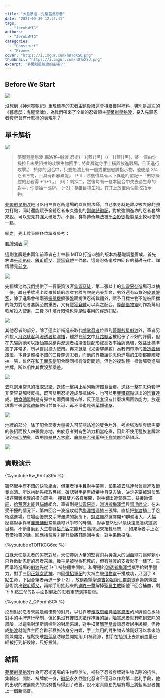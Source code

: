 ```yaml
---

title: "大膽滲透：先驅藍黑忍者"
date: "2024-09-30 12:25:41"
tags:
  - "JerobaMTG"
authors:
  - "JerobaMTG"
categories:
  - "Construct"
  - "Pioneer"
cover: "https://i.imgur.com/hDToXSU.png"
thumbnail: "https://i.imgur.com/hDToXSU.png"
excerpt: "夢魘剋星魁渡的主場？"
---
```


## Before We Start

![](https://i.imgur.com/hDToXSU.png)

沒想到《神河霓朝紀》重現標準的忍者主題後續還會持續獲得補料，特別是這次的《暮悲邸：鬼屋驚魂》，為我們帶來了全新的忍者領主[夢魘剋星魁渡](https://scryfall.com/card/dsk/220/kaito-bane-of-nightmares)，投入先驅忍者套牌會有什麼樣的表現呢？

## 單卡解析

![](https://i.imgur.com/xoCnaaJ.png)
>夢魘剋星魁渡
>鵬洛客~魁渡
>忍術{一}{藍}{黑}（{一}{藍}{黑}，將一個由你操控且未受阻擋的攻擊生物回手：將此牌從你手上橫置放進戰場，且正進行攻擊。）
>於你的回合中，只要魁渡上有一個或數個忠誠指示物，他便是 3/4 忍者生物，且具有辟邪異能。
> [+1]：你獲得具有以下異能的徽記～「由你操控的忍者得 +1/+1 。」
> [0]：刺探二。然後每有一位本回合中失去過生命的對手，你便抽一張牌。
> [−2]：橫置目標生物。在其上放置兩個暈眩指示物。

[夢魘剋星魁渡](https://scryfall.com/card/dsk/220/kaito-bane-of-nightmares)是可以用三費忍術進場的四費旅法師，自己本身就是難以被去除的強力打點，同時還能賦予全體忍者永久強化的[讚美詩](https://scryfall.com/card/m21/21/glorious-anthem)[徽記](https://scryfall.com/card/tdsk/17/kaito-bane-of-nightmares-emblem)，對於強調進攻的忍者套牌來說，可以想見其強大破壞力。不過，身為傳奇無法被[千面影徒](https://scryfall.com/card/neo/86/thousand-faced-shadow)複製是比較可惜的一點。

總之，先上牌表給各位讀者參考：

[套牌列表](https://www.mtggoldfish.com/deck/6649520#paper)
![](https://i.imgur.com/8UmLDQl.png)

這副套牌是由兩年前筆者在士林貓 MITQ 打進四強的版本為基礎調整而成。首先放滿[千面影徒](https://scryfall.com/card/neo/86/thousand-faced-shadow)、[銀毛師父](https://scryfall.com/card/neo/236/silver-fur-master)、[豐獲竊賊](https://scryfall.com/card/neo/73/prosperous-thief)三件套，這是忍術達成四回殺的基礎元件。詳情請見[前文](https://guildmagesforum.tw/Standard-Dimir-Ninja/)。

![](https://i.imgur.com/sjEU4vw.png)

先驅牌池為我們提供了一費優質浪客[仙靈惡徒](https://scryfall.com/card/m20/58/faerie-miscreant)，第二張以上的[仙靈惡徒](https://scryfall.com/card/m20/58/faerie-miscreant)進場可以抽一張，跟在手牌場上反覆橫跳的忍者套牌可說是完美契合，另外還有四費的[旋翼浪客](https://scryfall.com/card/otc/122/whirler-rogue)，除了進場會帶兩張[振翼機](https://scryfall.com/card/totc/27/thopter)擴張盤面提供忍術載體外，賦予目標生物不能被阻擋的能力對忍者套牌至關重要，又有[豐獲竊賊](https://scryfall.com/card/neo/73/prosperous-thief)可以與之配合。[厚顏借物靈](https://scryfall.com/card/eld/39/brazen-borrower-petty-theft)則作為萬用軟解投入使用，三費 3/1 飛行閃現也算是個堪用的穿透打點。

![](https://i.imgur.com/rIM6oFl.png)

其他忍者的部分，除了這次新補進來取代[嚙掌忍者](https://scryfall.com/card/neo/88/biting-palm-ninja)位置的[夢魘剋星魁渡](https://scryfall.com/card/dsk/220/kaito-bane-of-nightmares)外，筆者另外投入[月路駭客](https://scryfall.com/card/neo/67/moon-circuit-hacker)與[滲透者梅澤悟](https://scryfall.com/card/otj/230/satoru-the-infiltrator)，雖然在[前文](https://guildmagesforum.tw/Standard-Dimir-Ninja/)中[月路駭客](https://scryfall.com/card/neo/67/moon-circuit-hacker)被給予了不好的評價，但在先驅牌池可以跟[仙靈惡徒](https://scryfall.com/card/m20/58/faerie-miscreant)與[滲透者梅澤悟](https://scryfall.com/card/otj/230/satoru-the-infiltrator)搭配形成高效率抽牌循環，效益比標準高了非常多，所以嘗試投入使用。再來就是《光雷驛鏢客》為我們帶來的[滲透者梅澤悟](https://scryfall.com/card/otj/230/satoru-the-infiltrator)，本身是體格不錯的二費穿透忍者，而他的異能讓你忍術進場的生物都能觸發抽一張，雖然在和[千面影徒](https://scryfall.com/card/neo/86/thousand-faced-shadow)配合時同樣有傳奇問題，但他的複製體一樣會觸發進場抽牌，所以相性其實沒那麼差。

![](https://i.imgur.com/Vg5wl8Q.png)

去除選用常見的[攫取思緒](https://scryfall.com/card/2xm/109/thoughtseize)、[送終一擊](https://scryfall.com/card/2xm/93/fatal-push)與上系列新牌[餵食循環](https://scryfall.com/card/blb/94/feed-the-cycle)。[送終一擊](https://scryfall.com/card/2xm/93/fatal-push)在忍術套牌非常容易觸發反抗，既可以用忍術達成反抗條件，也可以用[豐獲竊賊](https://scryfall.com/card/neo/73/prosperous-thief)派出的[珍寶](https://scryfall.com/card/tneo/17/treasure)達成。[餵食循環](https://scryfall.com/card/blb/94/feed-the-cycle)則是有彈性的兩費瞬間去除，反正這套沒有什麼墳場回收能力，放逐墳場三張當[奪魂斬](https://scryfall.com/card/ktk/81/murderous-cut)使用並無不可，再不濟也是張[英雄殉身](https://scryfall.com/card/dmc/112/heros-downfall)。

![](https://i.imgur.com/3ALNnkC.png)

地牌的部分，除了配合節奏大量投入可前期站進的雙色地外，考慮強攻型套牌需要的後招而投入四張變身地，由於忍者對有色法力相當吃重，因此不使用種族套牌常見的[易形地窖](https://scryfall.com/card/clb/903/mutavault)，改用[風暴巨人大廳](https://scryfall.com/card/afr/257/hall-of-storm-giants)、[魔眼暴君棲巢](https://scryfall.com/card/afr/258/hive-of-the-eye-tyrant)與[不息暗礁](https://scryfall.com/card/lci/282/restless-reef)混搭組成。

![](https://i.imgur.com/zXgqJj7.png)


## 實戰演示

{%youtube 6w_9VrtaSRA %}

雖然起手有不錯的快攻組合，但筆者後手且對手帶黑，如果被去除連發會讓進攻節奏崩潰。所以初動先[攫取思緒](https://scryfall.com/card/2xm/109/thoughtseize)，確認對手是黑綠犧牲且沒去除，決定先棄掉[潛伏繁根](https://scryfall.com/card/mkm/208/insidious-roots)避開難處理的橫向鋪場。
接著雙方各自展開，對手鋪出[遭棄礦工](https://scryfall.com/card/otj/88/forsaken-miner)、[拼接師備屍](https://scryfall.com/card/m19/121/stitchers-supplier)、[拾荒客才能](https://scryfall.com/card/blb/111/scavengers-talent)與[貓](https://scryfall.com/card/jmp/216/cauldron-familiar)[爐](https://scryfall.com/card/eld/237/witchs-oven)組合，筆者則是[仙靈惡徒](https://scryfall.com/card/m20/58/faerie-miscreant)、[滲透者梅澤悟](https://scryfall.com/card/otj/230/satoru-the-infiltrator)與[銀毛師父](https://scryfall.com/card/neo/236/silver-fur-master)。在未受干擾的情況下，第四回合一波進攻就靠[梅澤悟](https://scryfall.com/card/otj/230/satoru-the-infiltrator)連抽三張牌，直接把[魁渡](https://scryfall.com/card/dsk/220/kaito-bane-of-nightmares)抽上手忍術跳進場。在場面優勢又手牌滿滿的狀態下，[魁渡](https://scryfall.com/card/dsk/220/kaito-bane-of-nightmares)自然選擇開+1群體灌大，大幅壓縮對手靠著[鼎鑊傭獸](https://scryfall.com/card/jmp/216/cauldron-familiar)空氣牆可以爭取的時間。
對手當然也以最快速度達成遊戲目標，不斷自磨到大生物讓[拾荒客才能](https://scryfall.com/card/blb/111/scavengers-talent)升三階挖回來扭轉局勢……如果筆者手上沒有[借物靈](https://scryfall.com/card/eld/39/brazen-borrower-petty-theft)的話。回應[拾荒客才能](https://scryfall.com/card/blb/111/scavengers-talent)升級將其踢回手後，對手果斷投降。


{%youtube eTOlTKCG6dc %}

白綠天使是忍者的劣勢對局。天使套牌大量的堅實飛兵與強大的回血能力讓仰賴小飛兵啟動忍術的忍者來說，幾乎是被壓得死死的，但有[魁渡](https://scryfall.com/card/dsk/220/kaito-bane-of-nightmares)的支援就不一樣了。三回準時進場的[魁渡](https://scryfall.com/card/dsk/220/kaito-bane-of-nightmares)先從 [+1] 補強體格開始，和旁邊的[滲透者梅澤悟](https://scryfall.com/card/otj/230/satoru-the-infiltrator)攜手給對手壓力。對手三回[正氣女武神](https://scryfall.com/card/khm/24/righteous-valkyrie)、四回[徵招軍伍](https://scryfall.com/card/dtk/177/collected-company)的大補血被[借物靈](https://scryfall.com/card/eld/39/brazen-borrower-petty-theft)干擾成功，只回了 8 點生命，下回合筆者再進一步 [-2] ，放倒[希望聖源吉婭妲](https://scryfall.com/card/snc/14/giada-font-of-hope)讓[仙靈惡徒](https://scryfall.com/card/m20/58/faerie-miscreant)穿過防線並忍術跳出[銀毛師父](https://scryfall.com/card/neo/236/silver-fur-master)，再順手用抽起來的[送終一擊](https://scryfall.com/card/2xm/93/fatal-push)解掉[聖翼主教](https://scryfall.com/card/m20/8/bishop-of-wings)斷他下回合補血，剩下 5 點生命的對手面對健壯的忍者軍勢選擇投降。


{%youtube Z_QPbrdhSCA %}

控制對於忍者來說是偏優勢的對局，以往靠著[攫取思緒](https://scryfall.com/card/2xm/109/thoughtseize)與[嚙掌忍者](https://scryfall.com/card/neo/88/biting-palm-ninja)的掉牌組合拔除對手的手牌進行壓制，但如果沒有[攫取思緒](https://scryfall.com/card/2xm/109/thoughtseize)作掩護的話，[嚙掌忍者](https://scryfall.com/card/neo/88/biting-palm-ninja)就有吃到去除的風險。以這場對潔斯凱控制的對局來說，對手扣著[飄萍皇](https://scryfall.com/card/neo/42/the-wandering-emperor)會讓忍者綁手綁腳，但換成[魁渡](https://scryfall.com/card/dsk/220/kaito-bane-of-nightmares)就能靠主回合辟邪與旅法身分白嫖，手上無用的對生物去除剛好可以拿來防禦兼開路，輕鬆突破[飄萍皇](https://scryfall.com/card/neo/42/the-wandering-emperor)防線並開始用[0]補資源，對手在抽到正去除前血量已經被打到斬殺線，只好投降。


## 結語

[夢魘剋星魁渡](https://scryfall.com/card/dsk/220/kaito-bane-of-nightmares)作為可忍術進場的生物型旅法，補強了忍者套牌對生物去除的抗性，集輸出、開路、補牌於一身，[徽記](https://scryfall.com/card/tdsk/17/kaito-bane-of-nightmares-emblem)永久性強化忍者不僅可以作為第二勝利手段，他的出現的確讓原先的劣勢對局得到了改善，說不定真能在先驅賽場上將藍黑忍者推上一個新高度。
